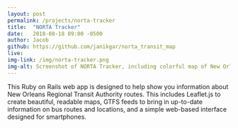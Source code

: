 ```yaml
---
layout: post
permalink: /projects/norta-tracker
title:  "NORTA Tracker"
date:   2018-08-18 09:00 -0500
author: Jacob
github: https://github.com/janikgar/norta_transit_map
live: 
img-link: /img/norta-tracker.png
img-alt: Screenshot of NORTA Tracker, including colorful map of New Orleans RTA system
---
```


This Ruby on Rails web app is designed to help show you information about New Orleans Regional Transit Authority routes. This includes Leaflet.js to create beautiful, readable maps, GTFS feeds to bring in up-to-date information on bus routes and locations, and a simple web-based interface designed for smartphones.